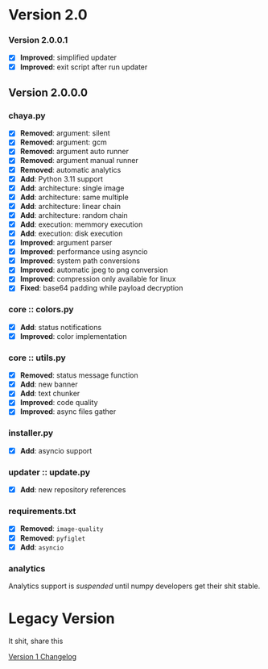 # Version 2.0

### Version 2.0.0.1

- [x] **Improved**: simplified updater
- [x] **Improved**: exit script after run updater

## Version 2.0.0.0

### chaya.py
- [x] **Removed**: argument: silent
- [x] **Removed**: argument: gcm
- [x] **Removed**: argument auto runner
- [x] **Removed**: argument manual runner
- [x] **Removed**: automatic analytics
- [x] **Add**: Python 3.11 support
- [x] **Add**: architecture: single image
- [x] **Add**: architecture: same multiple
- [x] **Add**: architecture: linear chain
- [x] **Add**: architecture: random chain
- [x] **Add**: execution: memmory execution
- [x] **Add**: execution: disk execution
- [x] **Improved**: argument parser
- [x] **Improved**: performance using asyncio
- [x] **Improved**: system path conversions
- [x] **Improved**: automatic jpeg to png conversion
- [x] **Improved**: compression only available for linux
- [x] **Fixed**: base64 padding while payload decryption

### core :: colors.py
- [x] **Add**: status notifications
- [x] **Improved**: color implementation

### core :: utils.py
- [x] **Removed**: status message function
- [x] **Add**: new banner
- [x] **Add**: text chunker
- [x] **Improved**: code quality
- [x] **Improved**: async files gather

### installer.py
- [x] **Add**: asyncio support

### updater :: update.py
- [x] **Add**: new repository references

### requirements.txt
- [x] **Removed**: `image-quality`
- [x] **Removed**: `pyfiglet`
- [x] **Add**: `asyncio`

### analytics

Analytics support is *suspended* until numpy developers get their shit stable.

# Legacy Version

It shit, share this

<a href="https://github.com/xerohackcom/chaya/">Version 1 Changelog</a>
